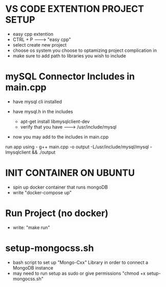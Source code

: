 # VS CODE EXTENTION PROJECT SETUP
- easy cpp extention 
- CTRL + P ---> "easy cpp"
- select create new project
- choose os system you choose to optamizing project complication in
- make sure to add path to libraries you wish to include



# mySQL Connector Includes in main.cpp
- have mysql cli installed

- have mysql.h in the includes
    - apt-get install libmysqlclient-dev 
    - verify that you have ---> /usr/include/mysql

- now you may add to the includes in main.cpp

run app using
    - g++ main.cpp -o output -L/usr/include/mysql/mysql -lmysqlclient && ./output








# INIT CONTAINER ON UBUNTU
- spin up docker container that runs mongoDB
- write "docker-compose up"




# Run Project (no docker)
- write: "make run"




# setup-mongocss.sh
- bash script to set up "Mongo-Cxx" Library in order to connect a MongoDB instance
- may need to run setup as sudo or give permissions "chmod +x setup-mongocss.sh"



